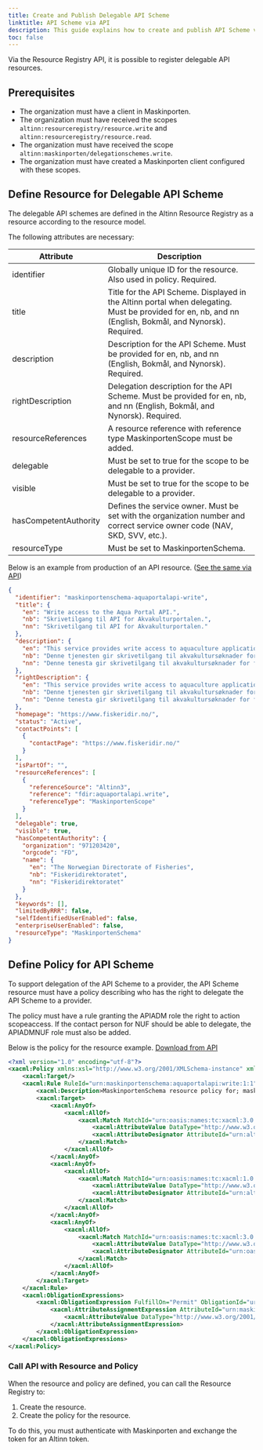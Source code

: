```yaml
---
title: Create and Publish Delegable API Scheme
linktitle: API Scheme via API
description: This guide explains how to create and publish API Scheme via API.
toc: false
---
```


Via the Resource Registry API, it is possible to register delegable API resources.

## Prerequisites

- The organization must have a client in Maskinporten.
- The organization must have received the scopes `altinn:resourceregistry/resource.write` and `altinn:resourceregistry/resource.read`.
- The organization must have received the scope `altinn:maskinporten/delegationschemes.write`.
- The organization must have created a Maskinporten client configured with these scopes.

## Define Resource for Delegable API Scheme

The delegable API schemes are defined in the Altinn Resource Registry as a resource according to the resource model.

The following attributes are necessary:

| Attribute             | Description                                                                                                                                             |
| --------------------- | ------------------------------------------------------------------------------------------------------------------------------------------------------- |
| identifier            | Globally unique ID for the resource. Also used in policy. Required.                                                                                     |
| title                 | Title for the API Scheme. Displayed in the Altinn portal when delegating. Must be provided for en, nb, and nn (English, Bokmål, and Nynorsk). Required. |
| description           | Description for the API Scheme. Must be provided for en, nb, and nn (English, Bokmål, and Nynorsk). Required.                                           |
| rightDescription      | Delegation description for the API Scheme. Must be provided for en, nb, and nn (English, Bokmål, and Nynorsk). Required.                                |
| resourceReferences    | A resource reference with reference type MaskinportenScope must be added.                                                                               |
| delegable             | Must be set to true for the scope to be delegable to a provider.                                                                                        |
| visible               | Must be set to true for the scope to be delegable to a provider.                                                                                        |
| hasCompetentAuthority | Defines the service owner. Must be set with the organization number and correct service owner code (NAV, SKD, SVV, etc.).                               |
| resourceType          | Must be set to MaskinportenSchema.                                                                                                                      |

Below is an example from production of an API resource. ([See the same via API](https://platform.altinn.no/resourceregistry/api/v1/resource/maskinportenschema-aquaportalapi-write))

```json
{
  "identifier": "maskinportenschema-aquaportalapi-write",
  "title": {
    "en": "Write access to the Aqua Portal API.",
    "nb": "Skrivetilgang til API for Akvakulturportalen.",
    "nn": "Skrivetilgang til API for Akvakulturportalen."
  },
  "description": {
    "en": "This service provides write access to aquaculture applications for county municipalities and other sector authorities.",
    "nb": "Denne tjenesten gir skrivetilgang til akvakultursøknader for fylkeskommuner og andre sektormyndigheter.",
    "nn": "Denne tenesta gir skrivetilgang til akvakultursøknader for fylkeskommunar og andre sektormyndigheiter."
  },
  "rightDescription": {
    "en": "This service provides write access to aquaculture applications for county municipalities and other sector authorities.",
    "nb": "Denne tjenesten gir skrivetilgang til akvakultursøknader for fylkeskommuner og andre sektormyndigheter.",
    "nn": "Denne tenesta gir skrivetilgang til akvakultursøknader for fylkeskommunar og andre sektormyndigheiter."
  },
  "homepage": "https://www.fiskeridir.no/",
  "status": "Active",
  "contactPoints": [
    {
      "contactPage": "https://www.fiskeridir.no/"
    }
  ],
  "isPartOf": "",
  "resourceReferences": [
    {
      "referenceSource": "Altinn3",
      "reference": "fdir:aquaportalapi.write",
      "referenceType": "MaskinportenScope"
    }
  ],
  "delegable": true,
  "visible": true,
  "hasCompetentAuthority": {
    "organization": "971203420",
    "orgcode": "FD",
    "name": {
      "en": "The Norwegian Directorate of Fisheries",
      "nb": "Fiskeridirektoratet",
      "nn": "Fiskeridirektoratet"
    }
  },
  "keywords": [],
  "limitedByRRR": false,
  "selfIdentifiedUserEnabled": false,
  "enterpriseUserEnabled": false,
  "resourceType": "MaskinportenSchema"
}
```

## Define Policy for API Scheme

To support delegation of the API Scheme to a provider, the API Scheme resource must have a policy describing who has the right to delegate the API Scheme to a provider.

The policy must have a rule granting the APIADM role the right to action scopeaccess. If the contact person for NUF should be able to delegate, the APIADMNUF role must also be added.

Below is the policy for the resource example. [Download from API](https://platform.altinn.no/resourceregistry/api/v1/resource/maskinportenschema-aquaportalapi-write/policy)

```xml
<?xml version="1.0" encoding="utf-8"?>
<xacml:Policy xmlns:xsl="http://www.w3.org/2001/XMLSchema-instance" xmlns:xacml="urn:oasis:names:tc:xacml:3.0:core:schema:wd-17" PolicyId="urn:maskinportenschema:aquaportalapi:write:1" Version="1.0" RuleCombiningAlgId="urn:oasis:names:tc:xacml:3.0:rule-combining-algorithm:deny-overrides">
    <xacml:Target/>
    <xacml:Rule RuleId="urn:maskinportenschema:aquaportalapi:write:1:1" Effect="Permit">
        <xacml:Description>MaskinportenSchema resource policy for; maskinportenschema-aquaportalapi-write for roles; APIADM to have access to actions; ScopeAccess</xacml:Description>
        <xacml:Target>
            <xacml:AnyOf>
                <xacml:AllOf>
                    <xacml:Match MatchId="urn:oasis:names:tc:xacml:3.0:function:string-equal-ignore-case">
                        <xacml:AttributeValue DataType="http://www.w3.org/2001/XMLSchema#string">APIADM</xacml:AttributeValue>
                        <xacml:AttributeDesignator AttributeId="urn:altinn:rolecode" Category="urn:oasis:names:tc:xacml:1.0:subject-category:access-subject" DataType="http://www.w3.org/2001/XMLSchema#string" MustBePresent="false"/>
                    </xacml:Match>
                </xacml:AllOf>
            </xacml:AnyOf>
            <xacml:AnyOf>
                <xacml:AllOf>
                    <xacml:Match MatchId="urn:oasis:names:tc:xacml:1.0:function:string-equal">
                        <xacml:AttributeValue DataType="http://www.w3.org/2001/XMLSchema#string">maskinportenschema-aquaportalapi-write</xacml:AttributeValue>
                        <xacml:AttributeDesignator AttributeId="urn:altinn:resource" Category="urn:oasis:names:tc:xacml:3.0:attribute-category:resource" DataType="http://www.w3.org/2001/XMLSchema#string" MustBePresent="false"/>
                    </xacml:Match>
                </xacml:AllOf>
            </xacml:AnyOf>
            <xacml:AnyOf>
                <xacml:AllOf>
                    <xacml:Match MatchId="urn:oasis:names:tc:xacml:3.0:function:string-equal-ignore-case">
                        <xacml:AttributeValue DataType="http://www.w3.org/2001/XMLSchema#string">ScopeAccess</xacml:AttributeValue>
                        <xacml:AttributeDesignator AttributeId="urn:oasis:names:tc:xacml:1.0:action:action-id" Category="urn:oasis:names:tc:xacml:3.0:attribute-category:action" DataType="http://www.w3.org/2001/XMLSchema#string" MustBePresent="false"/>
                    </xacml:Match>
                </xacml:AllOf>
            </xacml:AnyOf>
        </xacml:Target>
    </xacml:Rule>
    <xacml:ObligationExpressions>
        <xacml:ObligationExpression FulfillOn="Permit" ObligationId="urn:maskinportenschema:aquaportalapi:write:obligation:1">
            <xacml:AttributeAssignmentExpression AttributeId="urn:maskinportenschema:aquaportalapi:write:obligation-assignment:1" Category="urn:altinn:minimum-authenticationlevel">
                <xacml:AttributeValue DataType="http://www.w3.org/2001/XMLSchema#integer">3</xacml:AttributeValue>
            </xacml:AttributeAssignmentExpression>
        </xacml:ObligationExpression>
    </xacml:ObligationExpressions>
</xacml:Policy>
```

### Call API with Resource and Policy

When the resource and policy are defined, you can call the Resource Registry to:

1. Create the resource.
2. Create the policy for the resource.

To do this, you must authenticate with Maskinporten and exchange the token for an Altinn token.
